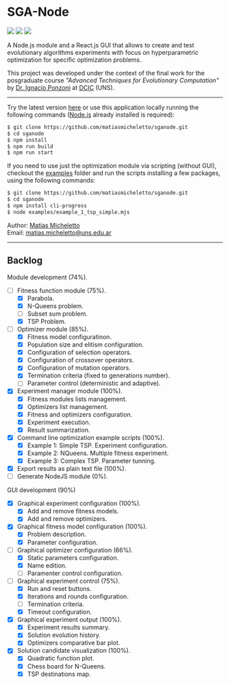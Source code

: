 # SGA-Node

<p align="">
    <img src="https://img.shields.io/github/license/matiasmicheletto/sganode">
    <img src="https://img.shields.io/github/package-json/v/matiasmicheletto/sganode">
    <img src="https://img.shields.io/website?down_color=red&down_message=offline&style=plastic&up_color=green&up_message=online&url=https%3A%2F%2Fsganode.herokuapp.com">
</p>

A Node.js module and a React.js GUI that allows to create and test evolutionary algorithms experiments with focus on hyperparametric optimization for specific optimization problems.

This project was developed under the context of the final work for the posgraduate course *"Advanced Techniques for Evolutionary Computation"*  by [Dr. Ignacio Ponzoni](https://cs.uns.edu.ar/~ip/) at [DCIC](https://cs.uns.edu.ar/~devcs/) (UNS).  

---

Try the latest version [here](http://sganode.herokuapp.com/) or use this application locally running the following commands ([Node.js](https://nodejs.org/es/) already installed is required):  

```bash
$ git clone https://github.com/matiasmicheletto/sganode.git
$ cd sganode
$ npm install
$ npm run build
$ npm run start
```

If you need to use just the optimization module via scripting (without GUI), checkout the [examples](examples) folder and run the scripts installing a few packages, using the following commands:  

```bash
$ git clone https://github.com/matiasmicheletto/sganode.git
$ cd sganode
$ npm install cli-progress
$ node examples/example_1_tsp_simple.mjs
```

Author: [Matías Micheletto](https://matiasmicheletto.github.io)  
Email: [matias.micheletto@uns.edu.ar](mailto:matias.micheletto@uns.edu.ar)  

---

## Backlog

Module development (74%).  
- [ ] Fitness function module (75%). 
    - [x] Parabola.  
    - [x] N-Queens problem.  
    - [ ] Subset sum problem.  
    - [x] TSP Problem.  
- [ ] Optimizer module (85%).  
    - [x] Fitness model configuratinon.  
    - [x] Population size and elitism configuration.  
    - [x] Configuration of selection operators.  
    - [x] Configuration of crossover operators.  
    - [x] Configuration of mutation operators.  
    - [x] Termination criteria (fixed to generations number).  
    - [ ] Parameter control (deterministic and adaptive).  
- [x] Experiment manager module (100%).  
    - [x] Fitness modules lists management.  
    - [x] Optimizers list management.  
    - [x] Fitness and optimizers configuration.  
    - [x] Experiment execution.  
    - [x] Result summarization.  
- [x] Command line optimization example scripts (100%).  
    - [x] Example 1: Simple TSP. Experiment configuration.  
    - [x] Example 2: NQueens. Multiple fitness experiment.  
    - [x] Example 3: Complex TSP. Parameter tunning.  
- [x] Export results as plain text file (100%).  
- [ ] Generate NodeJS module (0%).  

GUI development (90%)  
- [x] Graphical experiment configuration (100%).  
  - [x] Add and remove fitness models.  
  - [x] Add and remove optimizers.  
- [x] Graphical fitness model configuration (100%).  
  - [x] Problem description.  
  - [x] Parameter configuration.  
- [ ] Graphical optimizer configuration (66%).  
  - [x] Static parameters configuration.  
  - [x] Name edition.  
  - [ ] Paramenter control configuration.  
- [ ] Graphical experiment control (75%).  
  - [x] Run and reset buttons.  
  - [x] Iterations and rounds configuration.  
  - [ ] Termination criteria.  
  - [x] Timeout configuration.   
- [x] Graphical experiment output (100%).  
  - [x] Experiment results summary.  
  - [x] Solution evolution history.  
  - [x] Optimizers comparative bar plot.  
- [x] Solution candidate visualization (100%).  
  - [x] Quadratic function plot.  
  - [x] Chess board for N-Queens.  
  - [x] TSP destinations map.  
